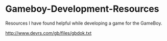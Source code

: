 # Gameboy-Development-Resources
Resources I have found helpful while developing a game for the GameBoy.

http://www.devrs.com/gb/files/gbdok.txt
